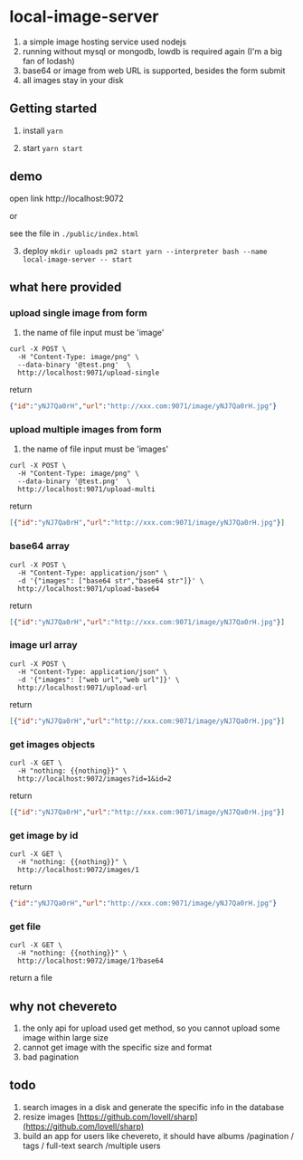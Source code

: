 # local-image-server
1. a simple image hosting service used nodejs 
2. running without mysql or mongodb, lowdb is required again (I'm a big fan of lodash)
3. base64 or image from web URL is supported, besides the form submit
4. all images stay in your disk

## Getting started
1. install
`yarn`

2. start
`yarn start`

## demo
open link http://localhost:9072

or

see the file in `./public/index.html`

3. deploy
`mkdir uploads`
`pm2 start yarn --interpreter bash --name local-image-server -- start`

## what here provided
### upload single image from form
1. the name of file input must be 'image'
```http request
curl -X POST \
  -H "Content-Type: image/png" \
  --data-binary '@test.png'  \
  http://localhost:9071/upload-single
```
return
```json
{"id":"yNJ7Qa0rH","url":"http://xxx.com:9071/image/yNJ7Qa0rH.jpg"}
```

### upload multiple images from form
1. the name of file input must be 'images'
```http request
curl -X POST \
  -H "Content-Type: image/png" \
  --data-binary '@test.png'  \
  http://localhost:9071/upload-multi
```
return
```json
[{"id":"yNJ7Qa0rH","url":"http://xxx.com:9071/image/yNJ7Qa0rH.jpg"}]
```
### base64 array
```http request
curl -X POST \
  -H "Content-Type: application/json" \
  -d '{"images": ["base64 str","base64 str"]}' \
  http://localhost:9071/upload-base64
```
return
```json
[{"id":"yNJ7Qa0rH","url":"http://xxx.com:9071/image/yNJ7Qa0rH.jpg"}]
```

### image url array
```http request
curl -X POST \
  -H "Content-Type: application/json" \
  -d '{"images": ["web url","web url"]}' \
  http://localhost:9071/upload-url
```
return
```json
[{"id":"yNJ7Qa0rH","url":"http://xxx.com:9071/image/yNJ7Qa0rH.jpg"}]
```

### get images objects
```http request
curl -X GET \
  -H "nothing: {{nothing}}" \
  http://localhost:9072/images?id=1&id=2
```
return
```json
[{"id":"yNJ7Qa0rH","url":"http://xxx.com:9071/image/yNJ7Qa0rH.jpg"}]
```

### get image by id
```http request
curl -X GET \
  -H "nothing: {{nothing}}" \
  http://localhost:9072/images/1
```
return
```json
{"id":"yNJ7Qa0rH","url":"http://xxx.com:9071/image/yNJ7Qa0rH.jpg"}
```

### get file
```http request
curl -X GET \
  -H "nothing: {{nothing}}" \
  http://localhost:9072/image/1?base64
```
return a file

## why not chevereto
1. the only api for upload used get method, so you cannot upload some image within large size
2. cannot get image with the specific size and format
3. bad pagination

## todo
1. search images in a disk and generate the specific info in the database
2. resize images [https://github.com/lovell/sharp](https://github.com/lovell/sharp)
3. build an app for users like chevereto, it should have albums /pagination / tags / full-text search /multiple users
